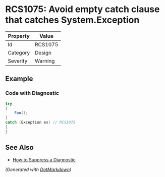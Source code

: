 # RCS1075: Avoid empty catch clause that catches System\.Exception

| Property | Value   |
| -------- | ------- |
| Id       | RCS1075 |
| Category | Design  |
| Severity | Warning |

## Example

### Code with Diagnostic

```csharp
try
{
    Foo();
}
catch (Exception ex) // RCS1075
{
}
```

## See Also

* [How to Suppress a Diagnostic](../HowToConfigureAnalyzers.md#how-to-suppress-a-diagnostic)


*\(Generated with [DotMarkdown](http://github.com/JosefPihrt/DotMarkdown)\)*